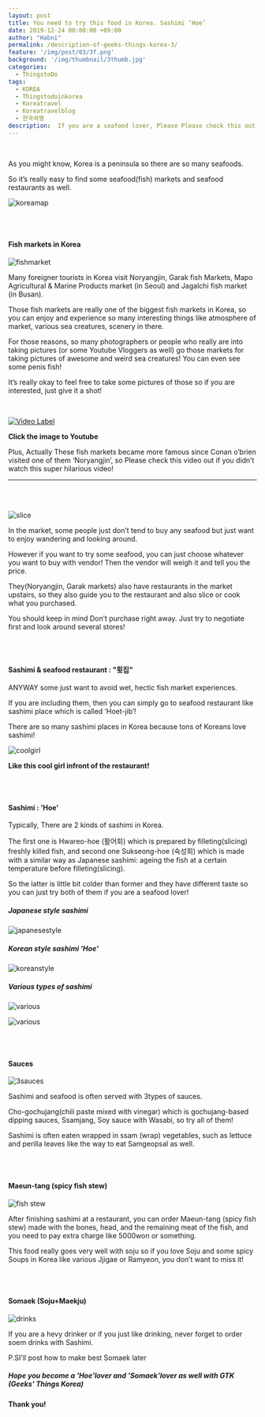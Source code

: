 ```yaml
---
layout: post
title: You need to try this food in Korea. Sashimi ‘Hoe’
date: 2019-12-24 00:00:00 +09:00
author: "Habni"
permalink: /description-of-geeks-things-korea-3/
feature: '/img/post/03/3f.png'
background: '/img/thumbnail/3thumb.jpg'
categories:
  - ThingstoDo
tags:
  - KOREA
  - Thingstodoinkorea
  - Koreatravel
  - Koreatravelblog
  - 한국여행
description:  If you are a seafood lover, Please Please check this out! You should try Sashimi which is called 'Hoe' in Korea!
---
```


<br>

 As you might know, Korea is a peninsula so there are so many seafoods.

So it’s really easy to find some seafood(fish) markets and seafood restaurants as well.

![koreamap](/img/post/03/map.jpg)

<br>

<br>

#### Fish markets in Korea

![fishmarket](/img/post/03/market.jpg)

 Many foreigner tourists in Korea visit Noryangjin, Garak fish Markets, Mapo Agricultural & Marine Products market (in Seoul) and Jagalchi fish market (in Busan).

 Those fish markets are really one of the biggest fish markets in Korea, so you can enjoy and experience so many interesting things like atmosphere of market, various sea creatures, scenery in there.

 For those reasons, so many photographers or people who really are into taking pictures (or some Youtube Vloggers as well) go those markets for taking pictures of awesome and weird sea creatures!  You can even see some penis fish!

 It’s really okay to feel free to take some pictures of those so if you are interested, just give it a shot!

<br>  

[![Video Label](http://teamcoco.com/node/93972/share.png)](https://youtu.be/-FzDN86CskA)

**Click the image to Youtube**

 Plus, Actually These fish markets became more famous since Conan o’brien visited one of them  ‘Noryangjin’, so Please check this video out if you didn’t watch this super hilarious video!

<hr/>

<br>

<br>

![slice](/img/post/03/slice.jpg)

 In the market, some people just don’t tend to buy any seafood but just want to enjoy wandering and looking around.

 However if you want to try some seafood, you can just choose whatever you want to buy with vendor! Then the vendor will weigh it and tell you the price.

 They(Noryangjin, Garak markets) also have restaurants in the market upstairs, so they also guide you to the restaurant and also slice or cook what you purchased.

 You should keep in mind Don’t purchase right away. Just try to negotiate first and look around several stores!

<br>

<br>

#### Sashimi & seafood restaurant : "횟집"

 ANYWAY some just want to avoid wet, hectic fish market experiences.

 If you are including them, then you can simply go to seafood restaurant like sashimi place which is called ‘Hoet-jib’!

 There are so many sashimi places in Korea because tons of Koreans love sashimi!

![coolgirl](/img/post/03/coolgirl.jpg)

**Like this cool girl infront of the restaurant!**

<br>

<br>

#### Sashimi : 'Hoe'

 Typically, There are 2 kinds of sashimi in Korea.

 The first one is Hwareo-hoe (활어회) which is prepared by filleting(slicing) freshly killed fish, and second one Sukseong-hoe (숙성회) which is made with a similar way as Japanese sashimi: ageing the fish at a certain temperature before filleting(slicing).

 So the latter is little bit colder than former and they have different taste so you can just try both of them if you are a seafood lover!

#####  Japanese style sashimi

![japanesestyle](/img/post/03/jpss.jpg)

##### Korean style sashimi 'Hoe'

![koreanstyle](/img/post/03/krss.jpg)

##### Various types of sashimi

![various](/img/post/03/variousss.jpg)

![various](/img/post/03/variousss2.jpg)

<br><br>

#### Sauces

![3sauces](/img/post/03/3sauces.jpg)

  Sashimi and seafood is often served with 3types of sauces.

 Cho-gochujang(chili paste mixed with vinegar) which is gochujang-based dipping sauces, Ssamjang, Soy sauce with Wasabi, so try all of them!

 Sashimi is often eaten wrapped in ssam (wrap) vegetables, such as lettuce and perilla leaves like the way to eat Samgeopsal as well.

<br>

<br>

#### Maeun-tang (spicy fish stew)

![fish stew](/img/post/03/stew.jpg)

 After finishing sashimi at a restaurant, you can order Maeun-tang (spicy fish stew) made with the bones, head, and the remaining meat of the fish, and you need to pay extra charge like 5000won or something.

 This food really goes very well with soju so if you love Soju and some spicy Soups in Korea like various Jjigae or Ramyeon, you don’t want to miss it!

  <br>

<br>

#### Somaek (Soju+Maekju)

![drinks](/img/post/03/somaek.jpg)

 If you are a hevy drinker or if you just like drinking, never forget to order soem drinks with Sashimi.

P.SI'll post how to make best Somaek later

##### Hope you become a 'Hoe'lover and 'Somaek'lover as well with GTK (Geeks' Things Korea)

#### Thank you!
